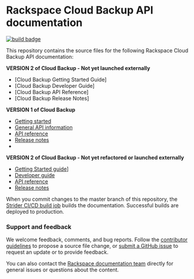 # Rackspace Cloud Backup API documentation

[![build badge](https://build.developer.rackspace.com/rackerlabs/docs-cloud-backup/badge?branch=master)](https://build.developer.rackspace.com/rackerlabs/docs-cloud-backup/)


This repository contains the source files for the following Rackspace Cloud Backup API documentation:

**VERSION 2 of Cloud Backup - Not yet launched externally**

* [Cloud Backup Getting Started Guide] 
* [Cloud Backup Developer Guide] 
* [Cloud Backup API Reference] 
* [Cloud Backup Release Notes] 

**VERSION 1 of Cloud Backup**

* [Getting started](https://developer.rackspace.com/docs/cloud-backup/v1/getting-started/)
* [General API information](https://developer.rackspace.com/docs/cloud-backup/v1/general-api-info/)
* [API reference](https://developer.rackspace.com/docs/cloud-backup/v1/api-reference/)
* [Release notes](https://developer.rackspace.com/docs/cloud-backup/v1/release-notes/)
*
**VERSION 2 of Cloud Backup - Not yet refactored or launched externally**

* [Getting Started guide](https://developer.rackspace.com/docs/cloud-backup/v2/developer-guide/#document-getting-started)] 
* [Developer guide](https://developer.rackspace.com/docs/cloud-backup/v2/developer-guide/#document-developer-guide)
* [API reference](https://developer.rackspace.com/docs/cloud-backup/v2/developer-guide/#document-api-reference)
* [Release notes](https://developer.rackspace.com/docs/cloud-backup/v2/developer-guide/#document-release-notes)

When you commit changes to the master branch of this repository, the 
[Strider CI/CD build job](https://build.developer.rackspace.com/rackerlabs/docs-cloud-backup/) 
builds the documentation. Successful builds are deployed to production.

### Support and feedback

We welcome feedback, comments, and bug reports. Follow the 
[contributor guidelines](CONTRIBUTING.md) 
to propose a source file change, or [submit a GitHub issue](https://github.com/rackerlabs/docs-cloud-backup/issues/new) 
to request an update or to provide feedback.

You can also contact the [Rackspace documentation team](mailto:devdoc@rackspace.com) directly for general issues 
or questions about the content. 
